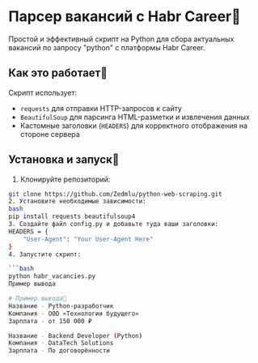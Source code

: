 # Парсер вакансий с Habr Career🎯

Простой и эффективный скрипт на Python для сбора актуальных вакансий по запросу "python" с платформы Habr Career.

## Как это работает🎯

Скрипт использует:
- `requests` для отправки HTTP-запросов к сайту
- `BeautifulSoup` для парсинга HTML-разметки и извлечения данных
- Кастомные заголовки (`HEADERS`) для корректного отображения на стороне сервера

## Установка и запуск🎯

1. Клонируйте репозиторий:
```bash
git clone https://github.com/Zedmlu/python-web-scraping.git
2. Установите необходимые зависимости:
bash
pip install requests beautifulsoup4
3. Создайте файл config.py и добавьте туда ваши заголовки:
HEADERS = {
    "User-Agent": "Your User-Agent Here"
}
4. Запустите скрипт:

```bash
python habr_vacancies.py
Пример вывода

# Пример вывода🎯
Название - Python-разработчик
Компания - ООО «Технологии будущего»
Зарплата - от 150 000 ₽

Название - Backend Developer (Python)
Компания - DataTech Solutions
Зарплата - По договорённости
